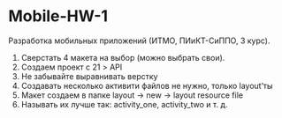 # Mobile-HW-1
Разработка мобильных приложений (ИТМО, ПИиКТ-СиППО, 3 курс).
1. Сверстать 4 макета на выбор (можно выбрать свои).
2. Создаем проект с ​21 > API
3. Не забывайте выравнивать верстку
4. Создавать несколько активити файлов не нужно, только layout’ты
5. Макет создаем в папке ​layout -> new -> layout resource file
6. Называть их лучше так: activity_one, activity_two и т. д.
